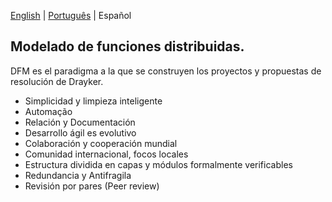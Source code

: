 [English](./README.md) | [Português](./README.PT.md) |  Español

## Modelado de funciones distribuidas.

DFM es el paradigma a la que se construyen los proyectos y propuestas de resolución de Drayker.

- Simplicidad y limpieza inteligente
- Automação
- Relación y Documentación
- Desarrollo ágil es evolutivo
- Colaboración y cooperación mundial
- Comunidad internacional, focos locales
- Estructura dividida en capas y módulos formalmente verificables
- Redundancia y Antifragila
- Revisión por pares (Peer review)
